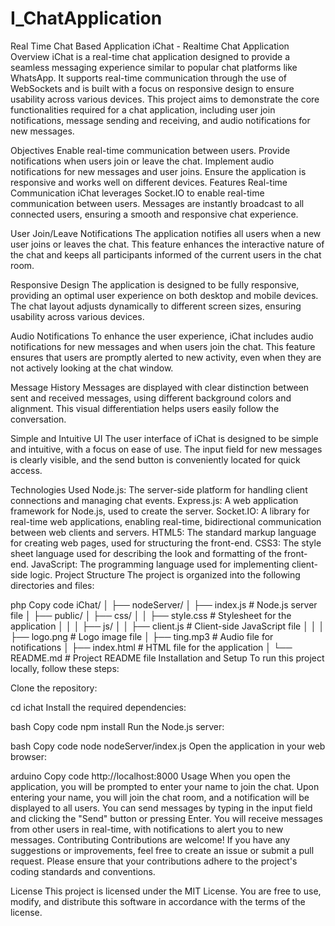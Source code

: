 # I_ChatApplication
Real Time Chat Based Application
iChat - Realtime Chat Application
Overview
iChat is a real-time chat application designed to provide a seamless messaging experience similar to popular chat platforms like WhatsApp. It supports real-time communication through the use of WebSockets and is built with a focus on responsive design to ensure usability across various devices. This project aims to demonstrate the core functionalities required for a chat application, including user join notifications, message sending and receiving, and audio notifications for new messages.

Objectives
Enable real-time communication between users.
Provide notifications when users join or leave the chat.
Implement audio notifications for new messages and user joins.
Ensure the application is responsive and works well on different devices.
Features
Real-time Communication
iChat leverages Socket.IO to enable real-time communication between users. Messages are instantly broadcast to all connected users, ensuring a smooth and responsive chat experience.

User Join/Leave Notifications
The application notifies all users when a new user joins or leaves the chat. This feature enhances the interactive nature of the chat and keeps all participants informed of the current users in the chat room.

Responsive Design
The application is designed to be fully responsive, providing an optimal user experience on both desktop and mobile devices. The chat layout adjusts dynamically to different screen sizes, ensuring usability across various devices.

Audio Notifications
To enhance the user experience, iChat includes audio notifications for new messages and when users join the chat. This feature ensures that users are promptly alerted to new activity, even when they are not actively looking at the chat window.

Message History
Messages are displayed with clear distinction between sent and received messages, using different background colors and alignment. This visual differentiation helps users easily follow the conversation.

Simple and Intuitive UI
The user interface of iChat is designed to be simple and intuitive, with a focus on ease of use. The input field for new messages is clearly visible, and the send button is conveniently located for quick access.

Technologies Used
Node.js: The server-side platform for handling client connections and managing chat events.
Express.js: A web application framework for Node.js, used to create the server.
Socket.IO: A library for real-time web applications, enabling real-time, bidirectional communication between web clients and servers.
HTML5: The standard markup language for creating web pages, used for structuring the front-end.
CSS3: The style sheet language used for describing the look and formatting of the front-end.
JavaScript: The programming language used for implementing client-side logic.
Project Structure
The project is organized into the following directories and files:

php
Copy code
iChat/
│
├── nodeServer/
│   ├── index.js            # Node.js server file
│
├── public/
│   ├── css/
│   │   ├── style.css       # Stylesheet for the application
│   │
│   ├── js/
│   │   ├── client.js       # Client-side JavaScript file
│   │
│   ├── logo.png            # Logo image file
│   ├── ting.mp3            # Audio file for notifications
│   ├── index.html          # HTML file for the application
│
└── README.md               # Project README file
Installation and Setup
To run this project locally, follow these steps:

Clone the repository:


cd ichat
Install the required dependencies:

bash
Copy code
npm install
Run the Node.js server:

bash
Copy code
node nodeServer/index.js
Open the application in your web browser:

arduino
Copy code
http://localhost:8000
Usage
When you open the application, you will be prompted to enter your name to join the chat.
Upon entering your name, you will join the chat room, and a notification will be displayed to all users.
You can send messages by typing in the input field and clicking the "Send" button or pressing Enter.
You will receive messages from other users in real-time, with notifications to alert you to new messages.
Contributing
Contributions are welcome! If you have any suggestions or improvements, feel free to create an issue or submit a pull request. Please ensure that your contributions adhere to the project's coding standards and conventions.

License
This project is licensed under the MIT License. You are free to use, modify, and distribute this software in accordance with the terms of the license.
